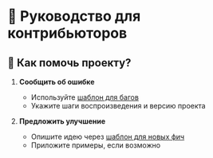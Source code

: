 # 🚀 Руководство для контрибьюторов

## 📌 Как помочь проекту?
1. **Сообщить об ошибке**  
   - Используйте [шаблон для багов](.github/ISSUE_TEMPLATE/BUG_REPORT.md)
   - Укажите шаги воспроизведения и версию проекта

2. **Предложить улучшение**  
   - Опишите идею через [шаблон для новых фич](.github/ISSUE_TEMPLATE/FEATURE_REQUEST.md)
   - Приложите примеры, если возможно
